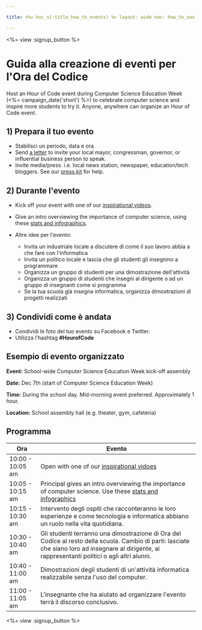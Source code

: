 ```yaml
---

title: <%= hoc_s(:title_how_to_events) %> layout: wide nav: how_to_nav

---
```


<%= view :signup_button %>

# Guida alla creazione di eventi per l'Ora del Codice

Host an Hour of Code event during Computer Science Education Week (<%= campaign_date('short') %>) to celebrate computer science and inspire more students to try it. Anyone, anywhere can organize an Hour of Code event.

## 1) Prepara il tuo evento

  * Stabilisci un periodo, data e ora
  * Send [a letter](https://docs.google.com/a/code.org/document/d/1eP41sKW7y0qq_JvkRIgZK8dWYICaGRZ4CCDETXa78wY/edit) to invite your local mayor, congressman, governor, or influential business person to speak.
  * Invite media/press. i.e. local news station, newspaper, education/tech bloggers. See our [press kit](<%= resolve_url('/resources/press-kit') %>) for help.

## 2) Durante l'evento

  * Kick off your event with one of our [inspirational videos](<%= resolve_url('/resources#videos') %>).
  * Give an intro overviewing the importance of computer science, using these [stats and infographics](<%= resolve_url('/resources/stats') %>).   
      
    
  * Altre idee per l'evento: 
      * Invita un industriale locale a discutere di come il suo lavoro abbia a che fare con l'informatica
      * Invita un politico locale e lascia che gli studenti gli insegnino a programmare
      * Organizza un gruppo di studenti per una dimostrazione dell'attività
      * Organizza un gruppo di studenti che insegni al dirigente o ad un gruppo di insegnanti come si programma
      * Se la tua scuola già insegna informatica, organizza dimostrazioni di progetti realizzati

## 3) Condividi come è andata

  * Condividi le foto del tuo evento su Facebook e Twitter. 
  * Utilizza l'hashtag **#HourofCode**

## Esempio di evento organizzato

**Event:** School-wide Computer Science Education Week kick-off assembly

**Date:** Dec 7th (start of Computer Science Education Week)

**Time:** During the school day. Mid-morning event preferred. Approximately 1 hour.

**Location:** School assembly hall (e.g. theater, gym, cafeteria)   
  


## Programma

| Ora              | Evento                                                                                                                                                                                               |
| ---------------- | ---------------------------------------------------------------------------------------------------------------------------------------------------------------------------------------------------- |
| 10:00 - 10:05 am | Open with one of our [inspirational vidoes](<%= resolve_url('/resources#videos') %>)                                                                                                                 |
| 10:05 - 10:15 am | Principal gives an intro overviewing the importance of computer science. Use these [stats and infographics](<%= resolve_url('/resources/stats') %>)                                                  |
| 10:15 - 10:30 am | Intervento degli ospiti che racconteranno le loro esperienze e come tecnologia e informatica abbiano un ruolo nella vita quotidiana.                                                                 |
| 10:30 - 10:40 am | Gli studenti terranno una dimostrazione di Ora del Codice al resto della scuola. Cambio di parti: lasciate che siano loro ad insegnare al dirigente, ai rappresentanti politici o agli altri alunni. |
| 10:40 - 11:00 am | Dimostrazioni degli studenti di un'attività informatica realizzabile senza l'uso del computer.                                                                                                       |
| 11:00 - 11:05 am | L'insegnante che ha aiutato ad organizzare l'evento terrà il discorso conclusivo.                                                                                                                    |

<%= view :signup_button %>